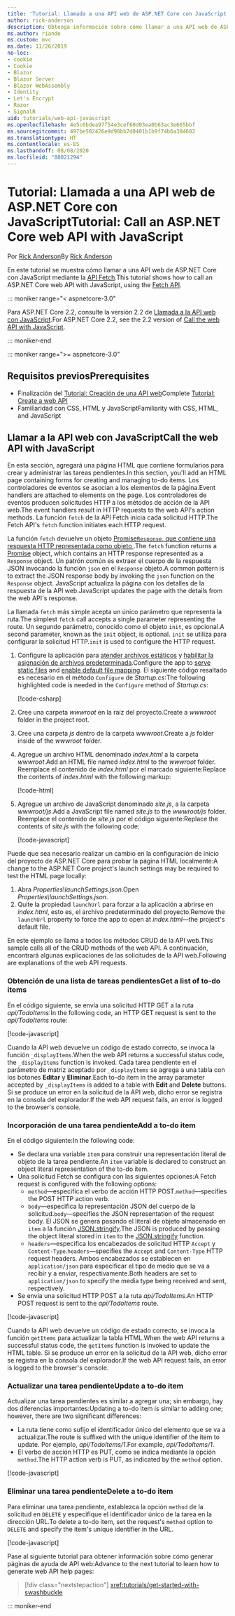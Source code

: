 ```yaml
---
title: 'Tutorial: Llamada a una API web de ASP.NET Core con JavaScript'
author: rick-anderson
description: Obtenga información sobre cómo llamar a una API web de ASP.NET Core con JavaScript.
ms.author: riande
ms.custom: mvc
ms.date: 11/26/2019
no-loc:
- cookie
- Cookie
- Blazor
- Blazor Server
- Blazor WebAssembly
- Identity
- Let's Encrypt
- Razor
- SignalR
uid: tutorials/web-api-javascript
ms.openlocfilehash: 4e5c6bdea97f54e3cef60d03ea0b63ac3e665bbf
ms.sourcegitcommit: 497be502426e9d90bb7d0401b1b9f74b6a384682
ms.translationtype: HT
ms.contentlocale: es-ES
ms.lasthandoff: 08/08/2020
ms.locfileid: "88021294"
---
```

# <a name="tutorial-call-an-aspnet-core-web-api-with-javascript"></a><span data-ttu-id="bdce4-103">Tutorial: Llamada a una API web de ASP.NET Core con JavaScript</span><span class="sxs-lookup"><span data-stu-id="bdce4-103">Tutorial: Call an ASP.NET Core web API with JavaScript</span></span>

<span data-ttu-id="bdce4-104">Por [Rick Anderson](https://twitter.com/RickAndMSFT)</span><span class="sxs-lookup"><span data-stu-id="bdce4-104">By [Rick Anderson](https://twitter.com/RickAndMSFT)</span></span>

<span data-ttu-id="bdce4-105">En este tutorial se muestra cómo llamar a una API web de ASP.NET Core con JavaScript mediante la [API Fetch](https://developer.mozilla.org/docs/Web/API/Fetch_API).</span><span class="sxs-lookup"><span data-stu-id="bdce4-105">This tutorial shows how to call an ASP.NET Core web API with JavaScript, using the [Fetch API](https://developer.mozilla.org/docs/Web/API/Fetch_API).</span></span>

::: moniker range="< aspnetcore-3.0"

<span data-ttu-id="bdce4-106">Para ASP.NET Core 2.2, consulte la versión 2.2 de [Llamada a la API web con JavaScript](xref:tutorials/first-web-api#call-the-web-api-with-javascript).</span><span class="sxs-lookup"><span data-stu-id="bdce4-106">For ASP.NET Core 2.2, see the 2.2 version of [Call the web API with JavaScript](xref:tutorials/first-web-api#call-the-web-api-with-javascript).</span></span>

::: moniker-end

::: moniker range=">= aspnetcore-3.0"

## <a name="prerequisites"></a><span data-ttu-id="bdce4-107">Requisitos previos</span><span class="sxs-lookup"><span data-stu-id="bdce4-107">Prerequisites</span></span>

* <span data-ttu-id="bdce4-108">Finalización del [Tutorial: Creación de una API web](xref:tutorials/first-web-api)</span><span class="sxs-lookup"><span data-stu-id="bdce4-108">Complete [Tutorial: Create a web API](xref:tutorials/first-web-api)</span></span>
* <span data-ttu-id="bdce4-109">Familiaridad con CSS, HTML y JavaScript</span><span class="sxs-lookup"><span data-stu-id="bdce4-109">Familiarity with CSS, HTML, and JavaScript</span></span>

## <a name="call-the-web-api-with-javascript"></a><span data-ttu-id="bdce4-110">Llamar a la API web con JavaScript</span><span class="sxs-lookup"><span data-stu-id="bdce4-110">Call the web API with JavaScript</span></span>

<span data-ttu-id="bdce4-111">En esta sección, agregará una página HTML que contiene formularios para crear y administrar las tareas pendientes.</span><span class="sxs-lookup"><span data-stu-id="bdce4-111">In this section, you'll add an HTML page containing forms for creating and managing to-do items.</span></span> <span data-ttu-id="bdce4-112">Los controladores de eventos se asocian a los elementos de la página.</span><span class="sxs-lookup"><span data-stu-id="bdce4-112">Event handlers are attached to elements on the page.</span></span> <span data-ttu-id="bdce4-113">Los controladores de eventos producen solicitudes HTTP a los métodos de acción de la API web.</span><span class="sxs-lookup"><span data-stu-id="bdce4-113">The event handlers result in HTTP requests to the web API's action methods.</span></span> <span data-ttu-id="bdce4-114">La función `fetch` de la API Fetch inicia cada solicitud HTTP.</span><span class="sxs-lookup"><span data-stu-id="bdce4-114">The Fetch API's `fetch` function initiates each HTTP request.</span></span>

<span data-ttu-id="bdce4-115">La función `fetch` devuelve un objeto [Promise`Response`, que contiene una respuesta HTTP representada como objeto ](https://developer.mozilla.org/docs/Web/JavaScript/Reference/Global_Objects/Promise).</span><span class="sxs-lookup"><span data-stu-id="bdce4-115">The `fetch` function returns a [Promise](https://developer.mozilla.org/docs/Web/JavaScript/Reference/Global_Objects/Promise) object, which contains an HTTP response represented as a `Response` object.</span></span> <span data-ttu-id="bdce4-116">Un patrón común es extraer el cuerpo de la respuesta JSON invocando la función `json` en el `Response` objeto.</span><span class="sxs-lookup"><span data-stu-id="bdce4-116">A common pattern is to extract the JSON response body by invoking the `json` function on the `Response` object.</span></span> <span data-ttu-id="bdce4-117">JavaScript actualiza la página con los detalles de la respuesta de la API web.</span><span class="sxs-lookup"><span data-stu-id="bdce4-117">JavaScript updates the page with the details from the web API's response.</span></span>

<span data-ttu-id="bdce4-118">La llamada `fetch` más simple acepta un único parámetro que representa la ruta.</span><span class="sxs-lookup"><span data-stu-id="bdce4-118">The simplest `fetch` call accepts a single parameter representing the route.</span></span> <span data-ttu-id="bdce4-119">Un segundo parámetro, conocido como el objeto `init`, es opcional.</span><span class="sxs-lookup"><span data-stu-id="bdce4-119">A second parameter, known as the `init` object, is optional.</span></span> <span data-ttu-id="bdce4-120">`init` se utiliza para configurar la solicitud HTTP.</span><span class="sxs-lookup"><span data-stu-id="bdce4-120">`init` is used to configure the HTTP request.</span></span>

1. <span data-ttu-id="bdce4-121">Configure la aplicación para [atender archivos estáticos](/dotnet/api/microsoft.aspnetcore.builder.staticfileextensions.usestaticfiles#Microsoft_AspNetCore_Builder_StaticFileExtensions_UseStaticFiles_Microsoft_AspNetCore_Builder_IApplicationBuilder_) y [habilitar la asignación de archivos predeterminada](/dotnet/api/microsoft.aspnetcore.builder.defaultfilesextensions.usedefaultfiles#Microsoft_AspNetCore_Builder_DefaultFilesExtensions_UseDefaultFiles_Microsoft_AspNetCore_Builder_IApplicationBuilder_).</span><span class="sxs-lookup"><span data-stu-id="bdce4-121">Configure the app to [serve static files](/dotnet/api/microsoft.aspnetcore.builder.staticfileextensions.usestaticfiles#Microsoft_AspNetCore_Builder_StaticFileExtensions_UseStaticFiles_Microsoft_AspNetCore_Builder_IApplicationBuilder_) and [enable default file mapping](/dotnet/api/microsoft.aspnetcore.builder.defaultfilesextensions.usedefaultfiles#Microsoft_AspNetCore_Builder_DefaultFilesExtensions_UseDefaultFiles_Microsoft_AspNetCore_Builder_IApplicationBuilder_).</span></span> <span data-ttu-id="bdce4-122">El siguiente código resaltado es necesario en el método `Configure` de *Startup.cs*:</span><span class="sxs-lookup"><span data-stu-id="bdce4-122">The following highlighted code is needed in the `Configure` method of *Startup.cs*:</span></span>

    [!code-csharp[](first-web-api/samples/3.0/TodoApi/StartupJavaScript.cs?highlight=8-9&name=snippet_configure)]

1. <span data-ttu-id="bdce4-123">Cree una carpeta *wwwroot* en la raíz del proyecto.</span><span class="sxs-lookup"><span data-stu-id="bdce4-123">Create a *wwwroot* folder in the project root.</span></span>

1. <span data-ttu-id="bdce4-124">Cree una carpeta *js* dentro de la carpeta *wwwroot*.</span><span class="sxs-lookup"><span data-stu-id="bdce4-124">Create a *js* folder inside of the *wwwroot* folder.</span></span>

1. <span data-ttu-id="bdce4-125">Agregue un archivo HTML denominado *index.html* a la carpeta *wwwroot*.</span><span class="sxs-lookup"><span data-stu-id="bdce4-125">Add an HTML file named *index.html* to the *wwwroot* folder.</span></span> <span data-ttu-id="bdce4-126">Reemplace el contenido de *index.html* por el marcado siguiente:</span><span class="sxs-lookup"><span data-stu-id="bdce4-126">Replace the contents of *index.html* with the following markup:</span></span>

    [!code-html[](first-web-api/samples/3.0/TodoApi/wwwroot/index.html)]

1. <span data-ttu-id="bdce4-127">Agregue un archivo de JavaScript denominado *site.js*, a la carpeta *wwwroot/js*.</span><span class="sxs-lookup"><span data-stu-id="bdce4-127">Add a JavaScript file named *site.js* to the *wwwroot/js* folder.</span></span> <span data-ttu-id="bdce4-128">Reemplace el contenido de *site.js* por el código siguiente:</span><span class="sxs-lookup"><span data-stu-id="bdce4-128">Replace the contents of *site.js* with the following code:</span></span>

    [!code-javascript[](first-web-api/samples/3.0/TodoApi/wwwroot/js/site.js?name=snippet_SiteJs)]

<span data-ttu-id="bdce4-129">Puede que sea necesario realizar un cambio en la configuración de inicio del proyecto de ASP.NET Core para probar la página HTML localmente:</span><span class="sxs-lookup"><span data-stu-id="bdce4-129">A change to the ASP.NET Core project's launch settings may be required to test the HTML page locally:</span></span>

1. <span data-ttu-id="bdce4-130">Abra *Properties\launchSettings.json*.</span><span class="sxs-lookup"><span data-stu-id="bdce4-130">Open *Properties\launchSettings.json*.</span></span>
1. <span data-ttu-id="bdce4-131">Quite la propiedad `launchUrl` para forzar a la aplicación a abrirse en *index.html*, esto es, el archivo predeterminado del proyecto.</span><span class="sxs-lookup"><span data-stu-id="bdce4-131">Remove the `launchUrl` property to force the app to open at *index.html*&mdash;the project's default file.</span></span>

<span data-ttu-id="bdce4-132">En este ejemplo se llama a todos los métodos CRUD de la API web.</span><span class="sxs-lookup"><span data-stu-id="bdce4-132">This sample calls all of the CRUD methods of the web API.</span></span> <span data-ttu-id="bdce4-133">A continuación, encontrará algunas explicaciones de las solicitudes de la API web.</span><span class="sxs-lookup"><span data-stu-id="bdce4-133">Following are explanations of the web API requests.</span></span>

### <a name="get-a-list-of-to-do-items"></a><span data-ttu-id="bdce4-134">Obtención de una lista de tareas pendientes</span><span class="sxs-lookup"><span data-stu-id="bdce4-134">Get a list of to-do items</span></span>

<span data-ttu-id="bdce4-135">En el código siguiente, se envía una solicitud HTTP GET a la ruta *api/TodoItems*:</span><span class="sxs-lookup"><span data-stu-id="bdce4-135">In the following code, an HTTP GET request is sent to the *api/TodoItems* route:</span></span>

[!code-javascript[](first-web-api/samples/3.0/TodoApi/wwwroot/js/site.js?name=snippet_GetItems)]

<span data-ttu-id="bdce4-136">Cuando la API web devuelve un código de estado correcto, se invoca la función `_displayItems`.</span><span class="sxs-lookup"><span data-stu-id="bdce4-136">When the web API returns a successful status code, the `_displayItems` function is invoked.</span></span> <span data-ttu-id="bdce4-137">Cada tarea pendiente en el parámetro de matriz aceptado por `_displayItems` se agrega a una tabla con los botones **Editar** y **Eliminar**.</span><span class="sxs-lookup"><span data-stu-id="bdce4-137">Each to-do item in the array parameter accepted by `_displayItems` is added to a table with **Edit** and **Delete** buttons.</span></span> <span data-ttu-id="bdce4-138">Si se produce un error en la solicitud de la API web, dicho error se registra en la consola del explorador.</span><span class="sxs-lookup"><span data-stu-id="bdce4-138">If the web API request fails, an error is logged to the browser's console.</span></span>

### <a name="add-a-to-do-item"></a><span data-ttu-id="bdce4-139">Incorporación de una tarea pendiente</span><span class="sxs-lookup"><span data-stu-id="bdce4-139">Add a to-do item</span></span>

<span data-ttu-id="bdce4-140">En el código siguiente:</span><span class="sxs-lookup"><span data-stu-id="bdce4-140">In the following code:</span></span>

* <span data-ttu-id="bdce4-141">Se declara una variable `item` para construir una representación literal de objeto de la tarea pendiente.</span><span class="sxs-lookup"><span data-stu-id="bdce4-141">An `item` variable is declared to construct an object literal representation of the to-do item.</span></span>
* <span data-ttu-id="bdce4-142">Una solicitud Fetch se configura con las siguientes opciones:</span><span class="sxs-lookup"><span data-stu-id="bdce4-142">A Fetch request is configured with the following options:</span></span>
  * <span data-ttu-id="bdce4-143">`method`&mdash;especifica el verbo de acción HTTP POST.</span><span class="sxs-lookup"><span data-stu-id="bdce4-143">`method`&mdash;specifies the POST HTTP action verb.</span></span>
  * <span data-ttu-id="bdce4-144">`body`&mdash;especifica la representación JSON del cuerpo de la solicitud.</span><span class="sxs-lookup"><span data-stu-id="bdce4-144">`body`&mdash;specifies the JSON representation of the request body.</span></span> <span data-ttu-id="bdce4-145">El JSON se genera pasando el literal de objeto almacenado en `item` a la función [JSON.stringify](https://developer.mozilla.org/docs/Web/JavaScript/Reference/Global_Objects/JSON/stringify).</span><span class="sxs-lookup"><span data-stu-id="bdce4-145">The JSON is produced by passing the object literal stored in `item` to the [JSON.stringify](https://developer.mozilla.org/docs/Web/JavaScript/Reference/Global_Objects/JSON/stringify) function.</span></span>
  * <span data-ttu-id="bdce4-146">`headers`&mdash;especifica los encabezados de solicitud HTTP `Accept` y `Content-Type`.</span><span class="sxs-lookup"><span data-stu-id="bdce4-146">`headers`&mdash;specifies the `Accept` and `Content-Type` HTTP request headers.</span></span> <span data-ttu-id="bdce4-147">Ambos encabezados se establecen en `application/json` para especificar el tipo de medio que se va a recibir y a enviar, respectivamente.</span><span class="sxs-lookup"><span data-stu-id="bdce4-147">Both headers are set to `application/json` to specify the media type being received and sent, respectively.</span></span>
* <span data-ttu-id="bdce4-148">Se envía una solicitud HTTP POST a la ruta *api/TodoItems*.</span><span class="sxs-lookup"><span data-stu-id="bdce4-148">An HTTP POST request is sent to the *api/TodoItems* route.</span></span>

[!code-javascript[](first-web-api/samples/3.0/TodoApi/wwwroot/js/site.js?name=snippet_AddItem)]

<span data-ttu-id="bdce4-149">Cuando la API web devuelve un código de estado correcto, se invoca la función `getItems` para actualizar la tabla HTML.</span><span class="sxs-lookup"><span data-stu-id="bdce4-149">When the web API returns a successful status code, the `getItems` function is invoked to update the HTML table.</span></span> <span data-ttu-id="bdce4-150">Si se produce un error en la solicitud de la API web, dicho error se registra en la consola del explorador.</span><span class="sxs-lookup"><span data-stu-id="bdce4-150">If the web API request fails, an error is logged to the browser's console.</span></span>

### <a name="update-a-to-do-item"></a><span data-ttu-id="bdce4-151">Actualizar una tarea pendiente</span><span class="sxs-lookup"><span data-stu-id="bdce4-151">Update a to-do item</span></span>

<span data-ttu-id="bdce4-152">Actualizar una tarea pendientes es similar a agregar una; sin embargo, hay dos diferencias importantes:</span><span class="sxs-lookup"><span data-stu-id="bdce4-152">Updating a to-do item is similar to adding one; however, there are two significant differences:</span></span>

* <span data-ttu-id="bdce4-153">La ruta tiene como sufijo el identificador único del elemento que se va a actualizar.</span><span class="sxs-lookup"><span data-stu-id="bdce4-153">The route is suffixed with the unique identifier of the item to update.</span></span> <span data-ttu-id="bdce4-154">Por ejemplo, *api/TodoItems/1*.</span><span class="sxs-lookup"><span data-stu-id="bdce4-154">For example, *api/TodoItems/1*.</span></span>
* <span data-ttu-id="bdce4-155">El verbo de acción HTTP es PUT, como se indica mediante la opción `method`.</span><span class="sxs-lookup"><span data-stu-id="bdce4-155">The HTTP action verb is PUT, as indicated by the `method` option.</span></span>

[!code-javascript[](first-web-api/samples/3.0/TodoApi/wwwroot/js/site.js?name=snippet_UpdateItem)]

### <a name="delete-a-to-do-item"></a><span data-ttu-id="bdce4-156">Eliminar una tarea pendiente</span><span class="sxs-lookup"><span data-stu-id="bdce4-156">Delete a to-do item</span></span>

<span data-ttu-id="bdce4-157">Para eliminar una tarea pendiente, establezca la opción `method` de la solicitud en `DELETE` y especifique el identificador único de la tarea en la dirección URL.</span><span class="sxs-lookup"><span data-stu-id="bdce4-157">To delete a to-do item, set the request's `method` option to `DELETE` and specify the item's unique identifier in the URL.</span></span>

[!code-javascript[](first-web-api/samples/3.0/TodoApi/wwwroot/js/site.js?name=snippet_DeleteItem)]

<span data-ttu-id="bdce4-158">Pase al siguiente tutorial para obtener información sobre cómo generar páginas de ayuda de API web:</span><span class="sxs-lookup"><span data-stu-id="bdce4-158">Advance to the next tutorial to learn how to generate web API help pages:</span></span>

> [!div class="nextstepaction"]
> <xref:tutorials/get-started-with-swashbuckle>

::: moniker-end
